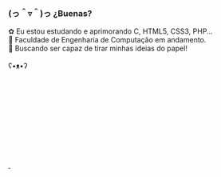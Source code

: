 ###  (っ＾▿＾)っ ¿Buenas?

✿ Eu estou estudando e aprimorando C, HTML5, CSS3, PHP... <br>
🏫 Faculdade de Engenharia de Computação em andamento. <br>
🔭 Buscando ser capaz de tirar minhas ideias do papel! <br>
<br>
 ʕ•ᴥ•ʔ 
<!-- falta configurar ![Snake animation](https://github.com/AnaElisaMueller/AnaElisaMueller/blob/output/github-contribution-grid-snake.svg)  -->

<div>
<a href="https://github.com/AnaElisaMueller">
<img height="180cm" scr="https://github-readme-stats.vercel.app/api?username=AnaElisaMueller&show_icons=true&theme=dracula&include_all_commits=true&count_private=true"/>
<img height="180cm" scr="https://github-readme-stats.vercel.app/api/top-langs/?username=AnaElisaMueller&layout=compact&langs_count=16&theme=dracula"/>
</div>
